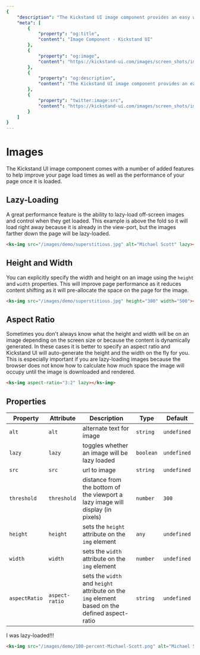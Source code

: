 ```yaml
---
{
    "description": "The Kickstand UI image component provides an easy way to implement lazy-loading for your images.",
    "meta": [
        {
            "property": "og:title",
            "content": "Image Component - Kickstand UI"
        },
        {
            "property": "og:image",
            "content": "https://kickstand-ui.com/images/screen_shots/images.png"
        },
        {
            "property": "og:description",
            "content": "The Kickstand UI image component provides an easy way to implement lazy-loading for your images."
        },
        {
            "property": "twitter:image:src",
            "content": "https://kickstand-ui.com/images/screen_shots/images.png"
        }
    ]
}
---
```


# Images

The Kickstand UI image component comes with a number of added features to help improve your page load times as well as the performance of your page once it is loaded.

## Lazy-Loading

A great performance feature is the ability to lazy-load off-screen images and control when they get loaded. This example is above the fold so it will load right away because it is already in the view-port, but the images farther down the page will be lazy-loaded.

<div class="my-xl text-center">
    <ks-img
        src="/images/demo/superstitious.jpg"
        alt="Michael Scott"
        class="w-50 mx-auto"
        aspect-ratio="1.5:1"
        lazy
        />
</div>

```html
<ks-img src="/images/demo/superstitious.jpg" alt="Michael Scott" lazy></ks-img>
```

## Height and Width

You can explicitly specify the width and height on an image using the `height` and `width` properties. This will improve page performance as it reduces content shifting as it will pre-allocate the space on the page for the image.

```html
<ks-img src="/images/demo/superstitious.jpg" height="300" width="500"></ks-img>
```

## Aspect Ratio

Sometimes you don't always know what the height and width will be on an image depending on the screen size or because the content is dynamically generated. In these cases it is better to specify an aspect ratio and Kickstand UI will auto-generate the height and the width on the fly for you. This is especially important if you are lazy-loading images because the browser does not know how to calculate how much space the image will occupy until the image is downloaded and rendered.

<div class="my-xl text-center">
    <ks-img
        src="/images/demo/michael_scott.jpg"
        alt="Michael Scott"
        class="w-50 mx-auto"
        aspect-ratio="3:2"
        lazy
        />
</div>

```html
<ks-img aspect-ratio="3:2" lazy></ks-img>
```

## Properties

| Property    | Attribute   | Description                                                        | Type      | Default     |
| ----------- | ----------- | ------------------------------------------------------------------ | --------- | ----------- |
| `alt`       | `alt`       | alternate text for image                                           | `string`  | `undefined` |
| `lazy`      | `lazy`      | toggles whether an image will be lazy loaded                       | `boolean` | `undefined` |
| `src`       | `src`       | url to image                                                       | `string`  | `undefined` |
| `threshold` | `threshold` | distance from the bottom of the viewport a lazy image will display (in pixels) | `number`  | `300`       |
| `height`      | `height`       | sets the `height` attribute on the `img` element            | `any`     | `undefined` |
| `width`       | `width`        | sets the `width` attribute on the `img` element            | `number`  | `undefined` |
| `aspectRatio` | `aspect-ratio` | sets the `width` and `height` attribute on the `img` element based on the defined aspect-ratio           | `string`  | `undefined` |

<div class="my-xl text-center">
    <ks-img
        src="/images/demo/100-percent-Michael-Scott.png"
        alt="Michael Scott with quote on whiteboard"
        class="w-50 mx-auto"
        aspect-ratio="4:3"
        lazy
        />
    <div class="text-lg mt-sm">I was lazy-loaded!!!</div>
</div>

```html
<ks-img src="/images/demo/100-percent-Michael-Scott.png" alt="Michael Scott with quote on whiteboard" aspect-ratio="4:3" lazy threshold="500"></ks-img>
```
